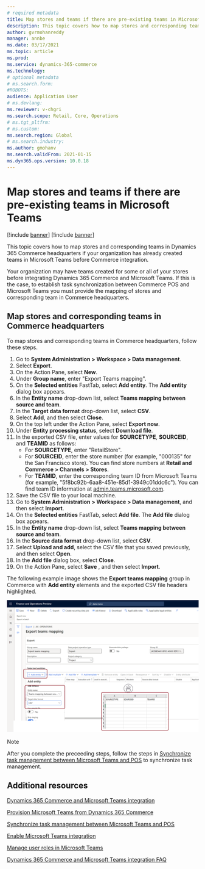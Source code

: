 ```yaml
---
# required metadata
title: Map stores and teams if there are pre-existing teams in Microsoft Teams
description: This topic covers how to map stores and corresponding teams in Dynamics 365 Commerce headquarters if your organization has already created teams in Microsoft Teams before Commerce integration.
author: gvrmohanreddy
manager: annbe
ms.date: 03/17/2021
ms.topic: article
ms.prod: 
ms.service: dynamics-365-commerce
ms.technology: 
# optional metadata
# ms.search.form:  
#ROBOTS: 
audience: Application User
# ms.devlang: 
ms.reviewer: v-chgri
ms.search.scope: Retail, Core, Operations
# ms.tgt_pltfrm: 
# ms.custom: 
ms.search.region: Global
# ms.search.industry: 
ms.author: gmohanv
ms.search.validFrom: 2021-01-15
ms.dyn365.ops.version: 10.0.18
---
```



# Map stores and teams if there are pre-existing teams in Microsoft Teams

[!include [banner](includes/banner.md)]
[!include [banner](includes/preview-banner.md)]

This topic covers how to map stores and corresponding teams in Dynamics 365 Commerce headquarters if your organization has already created teams in Microsoft Teams before Commerce integration.

Your organization may have teams created for some or all of your stores before integrating Dynamics 365 Commerce and Microsoft Teams. If this is the case, to establish task synchronization between Commerce POS and Microsoft Teams you must provide the mapping of stores and corresponding team in Commerce headquarters.

## Map stores and corresponding teams in Commerce headquarters 

To map stores and corresponding teams in Commerce headquarters, follow these steps.

1. Go to **System Administration \> Workspace \> Data management**.
1. Select **Export**. 
1. On the Action Pane, select **New**.
1. Under **Group name**, enter "Export Teams mapping".
1. On the **Selected entities** FastTab, select **Add entity**. The **Add entity** dialog box appears.  
1. In the **Entity name** drop-down list, select **Teams mapping between source and team**.
1. In the **Target data format** drop-down list, select **CSV**.
1. Select **Add**, and then select **Close**.
1. On the top left under the Action Pane, select **Export now**.
1. Under **Entity processing status**, select **Download file**.
1. In the exported CSV file, enter values for **SOURCETYPE**, **SOURCEID**, and **TEAMID** as follows:
    - For **SOURCETYPE**, enter "RetailStore". 
    - For **SOURCEID**, enter the store number (for example, "000135" for the San Francisco store). You can find store numbers at **Retail and Commerce \> Channels \> Stores**.
    - For **TEAMID**, enter the corresponding team ID from Microsoft Teams (for example, "5f8bc92b-6aa8-451e-85d1-3949c01ddc6c"). You can find team ID information at [admin.teams.microsoft.com](https://admin.teams.microsoft.com).
1. Save the CSV file to your local machine.
1. Go to **System Administration \> Workspace \> Data management**, and then select **Import**.
1. On the **Selected entities** FastTab, select **Add file**. The **Add file** dialog box appears.
1. In the **Entity name** drop-down list, select **Teams mapping between source and team**.
1. In the **Source data format** drop-down list, select **CSV**.
1. Select **Upload and add**, select the CSV file that you saved previously, and then select **Open**.
1. In the **Add file** dialog box, select **Close**.
1. On the Action Pane, select **Save** , and then select **Import**.

The following example image shows the **Export teams mapping** group in Commerce with **Add entity** elements and the exported CSV file headers highlighted.

![Export teams mapping group in Commerce with add entity elements and the exported CSV file headers highlighted](media/d365-commerce-data-mgmt-export-entity.png)

> [!NOTE]
> After you complete the preceeding steps, follow the steps in [Synchronize task management between Microsoft Teams and POS](synchronize-tasks-teams-pos.md) to synchronize task management. 

## Additional resources

[Dynamics 365 Commerce and Microsoft Teams integration ](commerce-teams-integration.md)

[Provision Microsoft Teams from Dynamics 365 Commerce](provision-teams-from-commerce.md)

[Synchronize task management between Microsoft Teams and POS](synchronize-tasks-teams-pos.md)

[Enable Microsoft Teams integration](enable-teams-integration.md)

[Manage user roles in Microsoft Teams](manage-user-roles-teams.md)

[Dynamics 365 Commerce and Microsoft Teams integration FAQ](teams-integration-faq.md)
